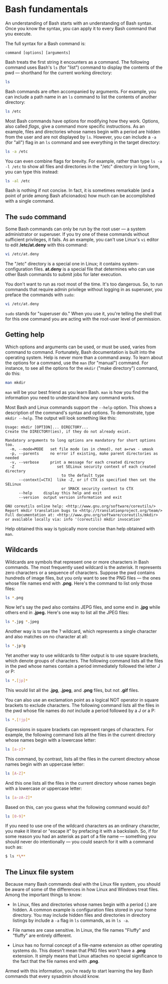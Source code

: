 # Bash fundamentals

An understanding of Bash starts with an understanding of Bash syntax. Once you know the syntax, you can apply it to every Bash command that you execute.

The full syntax for a Bash command is:

```
command [options] [arguments]
```

Bash treats the first string it encounters as a command. The following command uses Bash's `ls` (for "list") command to display the contents of the pwd — shorthand for the current working directory: 

```bash
ls
```
 
Bash commands are often accompanied by arguments. For example, you can include a path name in an `ls` command to list the contents of another directory:

```bash
ls /etc
```

Most Bash commands have options for modifying how they work. Options, also called *flags*, give a command more specific instructions. As an example, files and directories whose names begin with a period are hidden from the user and are not displayed by `ls`. However, you can include a `-a` (for "all") flag in an `ls` command and see everything in the target directory:

```bash
ls -a /etc
```

You can even combine flags for brevity. For example, rather than type `ls -a -l /etc` to show all files and directories in the "/etc" directory in long form, you can type this instead:

```bash
ls -al /etc
```

Bash is nothing if not concise. In fact, it is sometimes remarkable (and a point of pride among Bash aficionados) how much can be accomplished with a single command.

## The `sudo` command

Some Bash commands can only be run by the root user — a system administrator or superuser. If you try one of these commands without sufficient privileges, it fails. As an example, you can't use Linux's `vi` editor to edit **/etc/at.deny** with this command:

```bash
vi /etc/at.deny
```

The "/etc" directory is a special one in Linux; it contains system-configuration files. **at.deny** is a special file that determines who can use other Bash commands to submit jobs for later execution.

You don't want to run as root most of the time. It's too dangerous. So, to run commands that require admin privilege without logging in as superuser, you preface the commands with `sudo`:

```bash
vi /etc/at.deny
```

`sudo` stands for "superuser do." When you use it, you're telling the shell that for this one command you are acting with the root-user level of permission.

## Getting help

Which options and arguments can be used, or must be used, varies from command to command. Fortunately, Bash documentation is built into the operating system. Help is never more than a command away. To learn about the options for a command, use the `man` (for "manual") command. For instance, to see all the options for the `mkdir` ("make directory") command, do this:

```bash
man mkdir
```

`man` will be your best friend as you learn Bash. `man` is how you find the information you need to understand how any command works.

Most Bash and Linux commands support the `--help` option. This shows a description of the command's syntax and options. To demonstrate, type `mkdir --help`. The output will look something like this:

```
Usage: mkdir [OPTION]... DIRECTORY...
Create the DIRECTORY(ies), if they do not already exist.

Mandatory arguments to long options are mandatory for short options too.
  -m, --mode=MODE   set file mode (as in chmod), not a=rwx - umask
  -p, --parents     no error if existing, make parent directories as needed
  -v, --verbose     print a message for each created directory
  -Z                   set SELinux security context of each created directory
                         to the default type
      --context[=CTX]  like -Z, or if CTX is specified then set the SELinux
                         or SMACK security context to CTX
      --help     display this help and exit
      --version  output version information and exit

GNU coreutils online help: <http://www.gnu.org/software/coreutils/>
Report mkdir translation bugs to <http://translationproject.org/team/>
Full documentation at: <http://www.gnu.org/software/coreutils/mkdir>
or available locally via: info '(coreutils) mkdir invocation'
```

Help obtained this way is typically more concise than help obtained with `man`. 

## Wildcards

Wildcards are symbols that represent one or more characters in Bash commands. The most frequently used wildcard is the asterisk. It represents zero characters or a sequence of characters. Suppose the pwd contains hundreds of image files, but you only want to see the PNG files — the ones whose file names end with **.png**. Here's the command to list only those files:

```bash
ls *.png
```

Now let's say the pwd also contains JEPG files, and some end in **.jpg** while others end in **.jpeg.** Here's one way to list all the JPEG files:

```bash
ls *.jpg *.jpeg
```

Another way is to use the ? wildcard, which represents a single character and also matches on no character at all:

```bash
ls *.jp?g
```

Yet another way to use wildcards to filter output is to use square brackets, which denote groups of characters. The following command lists all the files in the pwd whose names contain a period immediately followed the letter J or P:

```bash
ls *.[jp]*
```

This would list all the **.jpg**, **.jpeg**, and **.png** files, but not **.gif** files.


You can also use an exclamation point as a logical NOT operator in square brackets to exclude characters. The following command lists all the files in the pwd whose file names do *not* include a period followed by a J or a P:

```bash
ls *.[!jp]*
```

Expressions in square brackets can represent ranges of characters. For example, the following command lists all the files in the current directory whose names begin with a lowercase letter:

```bash
ls [a-z]*
```

This command, by contrast, lists all the files in the current directory whose names begin with an uppercase letter:

```bash
ls [A-Z]*
```

And this one lists all the files in the current directory whose names begin with a lowercase *or* uppercase letter:

```bash
ls [a-zA-Z]*
```

Based on this, can you guess what the following command would do?

```bash
ls [0-9]*
```

If you need to use one of the wildcard characters as an ordinary character, you make it literal or "escape it" by prefacing it with a backslash. So, if for some reason you had an asterisk as part of a file name — something you should never do intentionally — you could search for it with a command such as:

```bash
$ ls *\**
```

## The Linux file system

Because many Bash commands deal with the Linux file system, you should be aware of some of the differences in how Linux and Windows treat files. Among the important things to know:

- In Linux, files and directories whose names begin with a period (.) are hidden. A common example is configuration files stored in your home directory. You may include hidden files and directories in directory listings by include a `-a` flag in `ls` commands, as in `ls -a`.

- File names are case sensitive. In Linux, the file names "Fluffy" and "fluffy" are entirely different.

- Linux has no formal concept of a file-name extension as other operating systems do. This doesn't mean that PNG files won't have a **.png** extension. It simply means that Linux attaches no special significance to the fact that the file names end with **.png**.

Armed with this information, you're ready to start learning the key Bash commands that every sysadmin should know.





